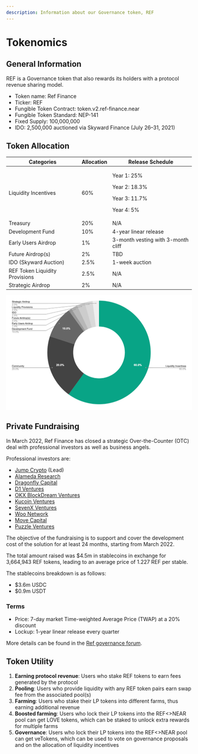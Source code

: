 ```yaml
---
description: Information about our Governance token, REF
---
```


# Tokenomics

## **General Information**

REF is a Governance token that also rewards its holders with a protocol revenue sharing model.

* Token name: Ref Finance
* Ticker: REF
* Fungible Token Contract: token.v2.ref-finance.near
* Fungible Token Standard: NEP-141
* Fixed Supply: 100,000,000
* IDO: 2,500,000 auctioned via Skyward Finance (July 26–31, 2021)

## **Token Allocation**



| Categories                     | Allocation | Release Schedule                                                            |
| ------------------------------ | ---------- | --------------------------------------------------------------------------- |
| Liquidity Incentives           | 60%        | <p>Year 1: 25%</p><p>Year 2: 18.3%</p><p>Year 3: 11.7%</p><p>Year 4: 5%</p> |
| Treasury                       | 20%        | N/A                                                                         |
| Development Fund               | 10%        | 4-year linear release                                                       |
| Early Users Airdrop            | 1%         | 3-month vesting with 3-month cliff                                          |
| Future Airdrop(s)              | 2%         | TBD                                                                         |
| IDO (Skyward Auction)          | 2.5%       | 1-week auction                                                              |
| REF Token Liquidity Provisions | 2.5%       | N/A                                                                         |
| Strategic Airdrop              | 2%         | N/A                                                                         |

![](.gitbook/assets/imageLikeEmbed.png)

## **Private Fundraising**

In March 2022, Ref Finance has closed a strategic Over-the-Counter (OTC) deal with professional investors as well as business angels.

Professional investors are:

* [Jump Crypto](https://jumpcrypto.com/) (Lead)
* [Alameda Research](https://www.alameda-research.com/)
* [Dragonfly Capital](https://www.dcp.capital/)
* [D1 Ventures](https://www.d1.ventures/)
* [OKX BlockDream Ventures](https://www.okx.com/blockdream-ventures)
* [Kucoin Ventures](https://www.kucoin.com/land/kucoinlabs)
* [SevenX Ventures](http://www.7xvc.com/)
* [Woo Network](https://woo.org/)
* [Move Capital](https://move-capital.com/en/)
* [Puzzle Ventures](https://puzzle.ventures/)

The objective of the fundraising is to support and cover the development cost of the solution for at least 24 months, starting from March 2022.

The total amount raised was $4.5m in stablecoins in exchange for 3,664,943 REF tokens, leading to an average price of 1.227 REF per stable.

The stablecoins breakdown is as follows:

* $3.6m USDC
* $0.9m USDT

### Terms

* Price: 7-day market Time-weighted Average Price (TWAP) at a 20% discount
* Lockup: 1-year linear release every quarter

More details can be found in the [Ref governance forum](https://gov.ref.finance/t/a-strategic-ref-otc-wip/448).

## **Token Utility**

1. **Earning protocol revenue**: Users who stake REF tokens to earn fees generated by the protocol
2. **Pooling**: Users who provide liquidity with any REF token pairs earn swap fee from the associated pool(s)
3. **Farming**: Users who stake their LP tokens into different farms, thus earning additional revenue
4. **Boosted farming**: Users who lock their LP tokens into the REF<>NEAR pool can get LOVE tokens, which can be staked to unlock extra rewards for multiple farms
5. **Governance**: Users who lock their LP tokens into the REF<>NEAR pool can get veTokens, which can be used to vote on governance proposals and on the allocation of liquidity incentives

